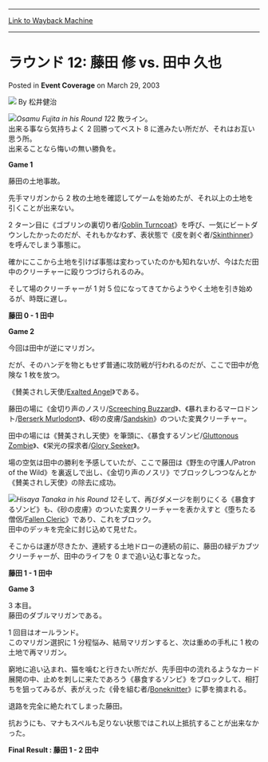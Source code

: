 
---
[Link to Wayback Machine](https://web.archive.org/web/20211018172432/https://magic.wizards.com/en/articles/archive/event-coverage/%E3%83%A9%E3%82%A6%E3%83%B3%E3%83%89-12-%E8%97%A4%E7%94%B0-%E4%BF%AE-vs-%E7%94%B0%E4%B8%AD-%E4%B9%85%E4%B9%9F-2003-03-29)

[_metadata_:author]:- "松井健治"
[_metadata_:description]:- "Osamu Fujita in his Round 122 敗ライン。 出来る事なら気持ちよく 2 回勝ってベスト 8 に進みたい所だが、それはお互い思う所。 出来ることなら悔いの無い勝負を。Game 1藤田の土地事故。先手マリガンから 2 枚の土地を確認してゲームを始めたが、それ以上の土地を引くことが出来ない。2 ターン目に《ゴブリンの裏切り者/Goblin Turncoat》を呼び、一気にビートダウンしたかったのだが、それもかなわず、表状態で《皮を剥ぐ者/Skinthinner》を呼んでしまう事態に。確かにここから土地を引けば事態は変わっていたのかも知れないが、今はただ田中のクリーチャーに殴りつづけられるのみ。そして場のクリーチャーが 1 対 5 位になってきてからようやく土地を引き始めるが、時既に遅し。藤田 0 - 1 田中Game"
[_metadata_:generator]:- "Drupal 7 (http://drupal.org)"
[_metadata_:node]:- "777061"
[_metadata_:publish_date]:- "2003-03-29"
[_metadata_:source]:- "div-main-content"
[_metadata_:title]:- "ラウンド 12: 藤田 修 vs. 田中 久也"
[_metadata_:wayback_capture_timestamp]:- "2021-10-18 17:24:32"
[_metadata_:wayback_raw_url]:- "https://web.archive.org/web/20211018172432id_/https://magic.wizards.com/en/articles/archive/event-coverage/%E3%83%A9%E3%82%A6%E3%83%B3%E3%83%89-12-%E8%97%A4%E7%94%B0-%E4%BF%AE-vs-%E7%94%B0%E4%B8%AD-%E4%B9%85%E4%B9%9F-2003-03-29"
[_metadata_:wayback_url]:- "https://magic.wizards.com/en/articles/archive/event-coverage/%E3%83%A9%E3%82%A6%E3%83%B3%E3%83%89-12-%E8%97%A4%E7%94%B0-%E4%BF%AE-vs-%E7%94%B0%E4%B8%AD-%E4%B9%85%E4%B9%9F-2003-03-29"
---


ラウンド 12: 藤田 修 vs. 田中 久也
=======================



 Posted in **Event Coverage**
 on March 29, 2003 






![](https://media.magic.wizards.com/styles/auth_small/public/generic-avatar-150_225.png)
By 松井健治











![](https://media.magic.wizards.com/image_legacy_migration/sideboard/images/gpkyo03/a926.jpg)*Osamu Fujita in his Round 12*2 敗ライン。  
 出来る事なら気持ちよく 2 回勝ってベスト 8 に進みたい所だが、それはお互い思う所。  
 出来ることなら悔いの無い勝負を。

**Game 1**

藤田の土地事故。

先手マリガンから 2 枚の土地を確認してゲームを始めたが、それ以上の土地を引くことが出来ない。

2 ターン目に《ゴブリンの裏切り者/[Goblin Turncoat](https://gatherer.wizards.com/Pages/Card/Details.aspx?name=Goblin+Turncoat)》を呼び、一気にビートダウンしたかったのだが、それもかなわず、表状態で《皮を剥ぐ者/[Skinthinner](https://gatherer.wizards.com/Pages/Card/Details.aspx?name=Skinthinner)》を呼んでしまう事態に。

確かにここから土地を引けば事態は変わっていたのかも知れないが、今はただ田中のクリーチャーに殴りつづけられるのみ。

そして場のクリーチャーが 1 対 5 位になってきてからようやく土地を引き始めるが、時既に遅し。

**藤田 0 - 1 田中**

**Game 2**

今回は田中が逆にマリガン。

だが、そのハンデを物ともせず普通に攻防戦が行われるのだが、ここで田中が危険な 1 枚を放つ。

《賛美されし天使/[Exalted Angel](https://gatherer.wizards.com/Pages/Card/Details.aspx?name=Exalted+Angel)》である。

藤田の場に《金切り声のノスリ/[Screeching Buzzard](https://gatherer.wizards.com/Pages/Card/Details.aspx?name=Screeching+Buzzard)》、《暴れまわるマーロドント/[Berserk Murlodont](https://gatherer.wizards.com/Pages/Card/Details.aspx?name=Berserk+Murlodont)》、《砂の皮膚/[Sandskin](https://gatherer.wizards.com/Pages/Card/Details.aspx?name=Sandskin)》のついた変異クリーチャー。

田中の場には《賛美されし天使》を筆頭に、《暴食するゾンビ/[Gluttonous Zombie](https://gatherer.wizards.com/Pages/Card/Details.aspx?name=Gluttonous+Zombie)》、《栄光の探求者/[Glory Seeker](https://gatherer.wizards.com/Pages/Card/Details.aspx?name=Glory+Seeker)》。

場の空気は田中の勝利を予感していたが、ここで藤田は《野生の守護人/Patron of the Wild》を裏返しで出し、《金切り声のノスリ》でブロックしつつなんとか《賛美されし天使》の除去に成功。

![](https://media.magic.wizards.com/image_legacy_migration/sideboard/images/gpkyo03/a925.jpg)*Hisaya Tanaka in his Round 12*そして、再びダメージを削りにくる《暴食するゾンビ》も、《砂の皮膚》のついた変異クリーチャーを表かえすと《堕ちたる僧侶/[Fallen Cleric](https://gatherer.wizards.com/Pages/Card/Details.aspx?name=Fallen+Cleric)》であり、これをブロック。  
 田中のデッキを完全に封じ込めて見せた。

そこからは運が尽きたか、連続する土地ドローの連続の前に、藤田の緑デカブツクリーチャーが、田中のライフを 0 まで追い込む事となった。

**藤田 1 - 1 田中**

**Game 3**

3 本目。  
 藤田のダブルマリガンである。

1 回目はオールランド。  
 このマリガン選択に 1 分程悩み、結局マリガンすると、次は重めの手札に 1 枚の土地で再マリガン。

窮地に追い込まれ、猫を噛むと行きたい所だが、先手田中の流れるようなカード展開の中、止めを刺しに来たであろう《暴食するゾンビ》をブロックして、相打ちを狙ってみるが、表がえった《骨を組む者/[Boneknitter](https://gatherer.wizards.com/Pages/Card/Details.aspx?name=Boneknitter)》に夢を摘まれる。

退路を完全に絶たれてしまった藤田。

抗おうにも、マナもスペルも足りない状態ではこれ以上抵抗することが出来なかった。

**Final Result : 藤田 1 - 2 田中**








